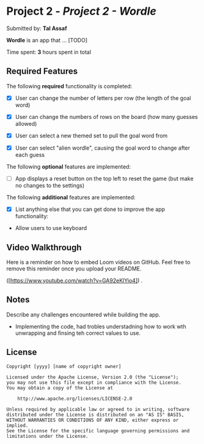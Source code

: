 # Project 2 - *Project 2 - Wordle*

Submitted by: **Tal Assaf**

**Wordle** is an app that ... [TODO] 

Time spent: **3** hours spent in total

## Required Features

The following **required** functionality is completed:

- [x] User can change the number of letters per row (the length of the goal word)
- [x] User can change the numbers of rows on the board (how many guesses allowed)
- [x] User can select a new themed set to pull the goal word from
- [x] User can select "alien wordle", causing the goal word to change after each guess


The following **optional** features are implemented:

- [ ] App displays a reset button on the top left to reset the game (but make no changes to the settings)

The following **additional** features are implemented:

- [x] List anything else that you can get done to improve the app functionality:
- Allow users to use keyboard

## Video Walkthrough

Here is a reminder on how to embed Loom videos on GitHub. Feel free to remove this reminder once you upload your README. 

([https://www.youtube.com/watch?v=GA92eKlYio4]) .

## Notes

Describe any challenges encountered while building the app.
- Implementing the code, had trobles understadning how to work wth unwrapping and finsing teh correct values to use. 

## License

    Copyright [yyyy] [name of copyright owner]

    Licensed under the Apache License, Version 2.0 (the "License");
    you may not use this file except in compliance with the License.
    You may obtain a copy of the License at

        http://www.apache.org/licenses/LICENSE-2.0

    Unless required by applicable law or agreed to in writing, software
    distributed under the License is distributed on an "AS IS" BASIS,
    WITHOUT WARRANTIES OR CONDITIONS OF ANY KIND, either express or implied.
    See the License for the specific language governing permissions and
    limitations under the License.
